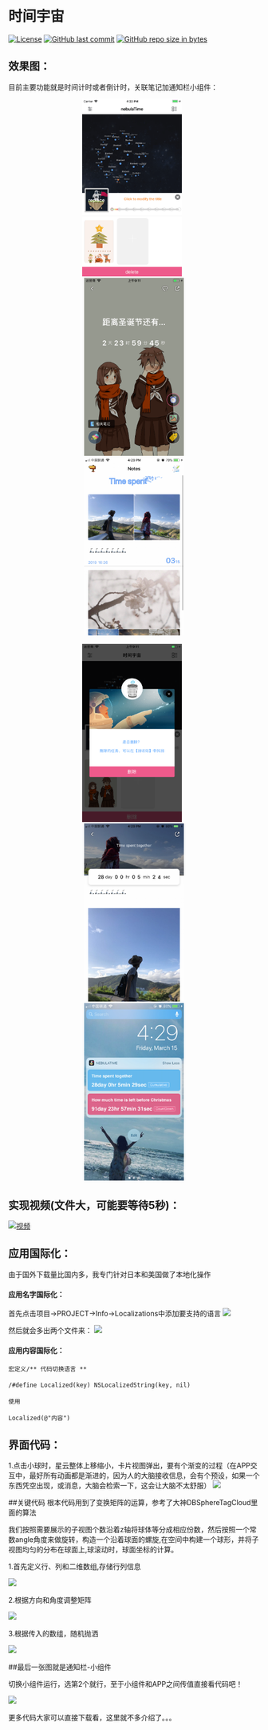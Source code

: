 # 时间宇宙

[![License](https://img.shields.io/badge/license-MIT-blue.svg)](LICENSE)
[![GitHub last commit](https://img.shields.io/github/last-commit/kevindcw/DNebula.svg)](https://github.com/kevindcw/DProgram_ios/commits/master)
[![GitHub repo size in bytes](https://img.shields.io/github/repo-size/kevindcw/DNebula.svg?colorB=fa5b19)](https://github.com/kevindcw/DNebula)



## 效果图：
目前主要功能就是时间计时或者倒计时，关联笔记加通知栏小组件：

<p align="center">
  <img width="200" src="Screenshots/1.png" hspace="30px" />
  <img width="200" src="Screenshots/2.png" hspace="30px" />
  <img width="200" src="Screenshots/3.png" hspace="30px" />
</p>

<p align="center">
  <img width="200" src="Screenshots/4.png" hspace="30px" />
  <img width="200" src="Screenshots/5.png" hspace="30px" />
  <img width="200" src="Screenshots/6.png" hspace="30px" />
</p>


## 实现视频(文件大，可能要等待5秒)：

[![视频](https://upload-images.jianshu.io/upload_images/3323633-0573f124bb4a5f2a.png)](https://player.youku.com/embed/XNDMxNDczNDAyMA==)


## 应用国际化：

由于国外下载量比国内多，我专门针对日本和美国做了本地化操作

####  应用名字国际化：
首先点击项目->PROJECT->Info->Localizations中添加要支持的语言
![](https://upload-images.jianshu.io/upload_images/3323633-8db1d2f10e250ff0.png)

然后就会多出两个文件来：
![](https://upload-images.jianshu.io/upload_images/3323633-43ab47bf3cf271b0.png)

#### 应用内容国际化：

```
宏定义/** 代码切换语言 **

/#define Localized(key) NSLocalizedString(key, nil)

使用

Localized(@"内容")

```


## 界面代码：
1.点击小球时，星云整体上移缩小，卡片视图弹出，要有个渐变的过程（在APP交互中，最好所有动画都是渐进的，因为人的大脑接收信息，会有个预设，如果一个东西凭空出现，或消息，大脑会检索一下，这会让大脑不太舒服）
![](https://upload-images.jianshu.io/upload_images/3323633-ab87c13d253c6294.png)




##关键代码
根本代码用到了变换矩阵的运算，参考了大神DBSphereTagCloud里面的算法

我们按照需要展示的子视图个数沿着z轴将球体等分成相应份数，然后按照一个常数angle角度来做旋转，构造一个沿着球面的螺旋,在空间中构建一个球形，并将子视图均匀的分布在球面上,球滚动时，球面坐标的计算。

1.首先定义行、列和二维数组,存储行列信息

![](https://upload-images.jianshu.io/upload_images/3323633-c71a0bb63929eb68.png)

2.根据方向和角度调整矩阵

![](https://upload-images.jianshu.io/upload_images/3323633-9b7ce70bafd70778.png)

3.根据传入的数组，随机抛洒

![](https://upload-images.jianshu.io/upload_images/3323633-263d17a39e6194cd.png)

##最后一张图就是通知栏-小组件

切换小组件运行，选第2个就行，至于小组件和APP之间传值直接看代码吧！

![](https://upload-images.jianshu.io/upload_images/3323633-3df2a4aee7318e3e.png)

更多代码大家可以直接下载看，这里就不多介绍了。。。

